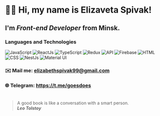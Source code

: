 # 👋🏻 Hi, my name is **Elizaveta Spivak**!
## I'm *Front-end Developer* from Minsk.

### Languages and Technologies 
![JavaScript](https://img.shields.io/badge/-JavaScript-090909?style=for-the-badge&logo=JavaScript)
![ReactJs](https://img.shields.io/badge/-ReactJs-090909?style=for-the-badge&logo=React)
![TypeScript](https://img.shields.io/badge/-TypeScript-090909?style=for-the-badge&logo=TypeScript)
![Redux](https://img.shields.io/badge/-Redux-090909?style=for-the-badge&logo=Redux)
![API](https://img.shields.io/badge/-REST&#032;API-090909?style=for-the-badge)
![Firebase](https://img.shields.io/badge/-Firebase-090909?style=for-the-badge&logo=Firebase)
![HTML](https://img.shields.io/badge/-HTML-090909?style=for-the-badge&logo=html5)
![CSS](https://img.shields.io/badge/-CSS-090909?style=for-the-badge&logo=css3)
![NestJs](https://img.shields.io/badge/-NESTJS-090909?style=for-the-badge&logo=nestjs3)
![Material UI](https://img.shields.io/badge/Material--UI-090909?style=for-the-badge&logo=material-ui&logoColor=white)
### ✉️ Mail me: elizabethspivak99@gmail.com
### 🌐 Telegram: https://t.me/goesdoes
#
> A good book is like a conversation with a smart person. <br/>
> ***Leo Tolstoy***

